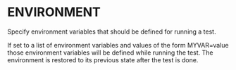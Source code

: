   

# ENVIRONMENT  
Specify environment variables that should be defined for running a test.  

If set to a list of environment variables and values of the form
MYVAR=value those environment variables will be defined while running
the test.  The environment is restored to its previous state after the
test is done.  

